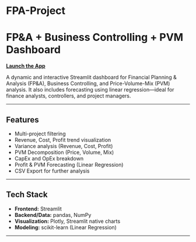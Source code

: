 # FPA-Project

#  FP&A + Business Controlling + PVM Dashboard

[**Launch the App**](https://fpa-project-nirmalya.streamlit.app/)

A dynamic and interactive Streamlit dashboard for Financial Planning & Analysis (FP&A), Business Controlling, and Price-Volume-Mix (PVM) analysis. It also includes forecasting using linear regression—ideal for finance analysts, controllers, and project managers.

---

##  Features

-  Multi-project filtering
-  Revenue, Cost, Profit trend visualization
- Variance analysis (Revenue, Cost, Profit)
-  PVM Decomposition (Price, Volume, Mix)
- CapEx and OpEx breakdown
-  Profit & PVM Forecasting (Linear Regression)
-  CSV Export for further analysis

---

## Tech Stack

- **Frontend:** Streamlit
- **Backend/Data:** pandas, NumPy
- **Visualization:** Plotly, Streamlit native charts
- **Modeling:** scikit-learn (Linear Regression)

---


